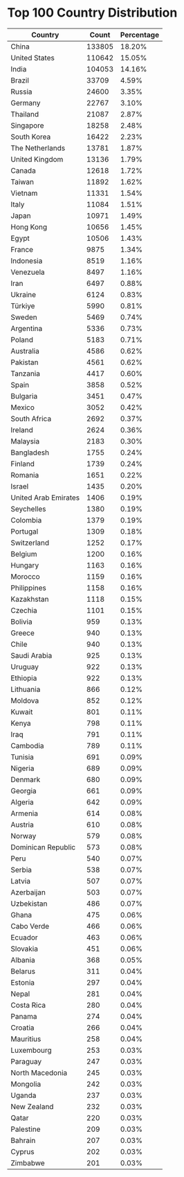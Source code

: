 # Top 100 Country Distribution
| Country | Count | Percentage |
|----|----|----|
| China | 133805 | 18.20% |
| United States | 110642 | 15.05% |
| India | 104053 | 14.16% |
| Brazil | 33709 | 4.59% |
| Russia | 24600 | 3.35% |
| Germany | 22767 | 3.10% |
| Thailand | 21087 | 2.87% |
| Singapore | 18258 | 2.48% |
| South Korea | 16422 | 2.23% |
| The Netherlands | 13781 | 1.87% |
| United Kingdom | 13136 | 1.79% |
| Canada | 12618 | 1.72% |
| Taiwan | 11892 | 1.62% |
| Vietnam | 11331 | 1.54% |
| Italy | 11084 | 1.51% |
| Japan | 10971 | 1.49% |
| Hong Kong | 10656 | 1.45% |
| Egypt | 10506 | 1.43% |
| France | 9875 | 1.34% |
| Indonesia | 8519 | 1.16% |
| Venezuela | 8497 | 1.16% |
| Iran | 6497 | 0.88% |
| Ukraine | 6124 | 0.83% |
| Türkiye | 5990 | 0.81% |
| Sweden | 5469 | 0.74% |
| Argentina | 5336 | 0.73% |
| Poland | 5183 | 0.71% |
| Australia | 4586 | 0.62% |
| Pakistan | 4561 | 0.62% |
| Tanzania | 4417 | 0.60% |
| Spain | 3858 | 0.52% |
| Bulgaria | 3451 | 0.47% |
| Mexico | 3052 | 0.42% |
| South Africa | 2692 | 0.37% |
| Ireland | 2624 | 0.36% |
| Malaysia | 2183 | 0.30% |
| Bangladesh | 1755 | 0.24% |
| Finland | 1739 | 0.24% |
| Romania | 1651 | 0.22% |
| Israel | 1435 | 0.20% |
| United Arab Emirates | 1406 | 0.19% |
| Seychelles | 1380 | 0.19% |
| Colombia | 1379 | 0.19% |
| Portugal | 1309 | 0.18% |
| Switzerland | 1252 | 0.17% |
| Belgium | 1200 | 0.16% |
| Hungary | 1163 | 0.16% |
| Morocco | 1159 | 0.16% |
| Philippines | 1158 | 0.16% |
| Kazakhstan | 1118 | 0.15% |
| Czechia | 1101 | 0.15% |
| Bolivia | 959 | 0.13% |
| Greece | 940 | 0.13% |
| Chile | 940 | 0.13% |
| Saudi Arabia | 925 | 0.13% |
| Uruguay | 922 | 0.13% |
| Ethiopia | 922 | 0.13% |
| Lithuania | 866 | 0.12% |
| Moldova | 852 | 0.12% |
| Kuwait | 801 | 0.11% |
| Kenya | 798 | 0.11% |
| Iraq | 791 | 0.11% |
| Cambodia | 789 | 0.11% |
| Tunisia | 691 | 0.09% |
| Nigeria | 689 | 0.09% |
| Denmark | 680 | 0.09% |
| Georgia | 661 | 0.09% |
| Algeria | 642 | 0.09% |
| Armenia | 614 | 0.08% |
| Austria | 610 | 0.08% |
| Norway | 579 | 0.08% |
| Dominican Republic | 573 | 0.08% |
| Peru | 540 | 0.07% |
| Serbia | 538 | 0.07% |
| Latvia | 507 | 0.07% |
| Azerbaijan | 503 | 0.07% |
| Uzbekistan | 486 | 0.07% |
| Ghana | 475 | 0.06% |
| Cabo Verde | 466 | 0.06% |
| Ecuador | 463 | 0.06% |
| Slovakia | 451 | 0.06% |
| Albania | 368 | 0.05% |
| Belarus | 311 | 0.04% |
| Estonia | 297 | 0.04% |
| Nepal | 281 | 0.04% |
| Costa Rica | 280 | 0.04% |
| Panama | 274 | 0.04% |
| Croatia | 266 | 0.04% |
| Mauritius | 258 | 0.04% |
| Luxembourg | 253 | 0.03% |
| Paraguay | 247 | 0.03% |
| North Macedonia | 245 | 0.03% |
| Mongolia | 242 | 0.03% |
| Uganda | 237 | 0.03% |
| New Zealand | 232 | 0.03% |
| Qatar | 220 | 0.03% |
| Palestine | 209 | 0.03% |
| Bahrain | 207 | 0.03% |
| Cyprus | 202 | 0.03% |
| Zimbabwe | 201 | 0.03% |
